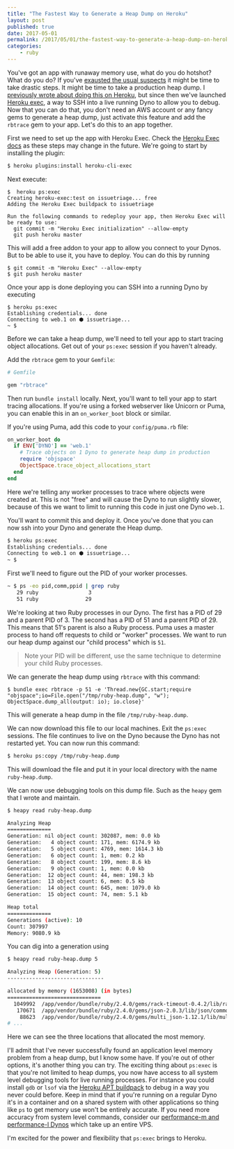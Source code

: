 ```yaml
---
title: "The Fastest Way to Generate a Heap Dump on Heroku"
layout: post
published: true
date: 2017-05-01
permalink: /2017/05/01/the-fastest-way-to-generate-a-heap-dump-on-heroku/
categories:
    - ruby
---
```


You've got an app with runaway memory use, what do you do hotshot? What do you do? If you've [exausted the usual suspects](https://devcenter.heroku.com/articles/ruby-memory-use) it might be time to take drastic steps. It might be time to take a production heap dump. I [previously wrote about doing this on Heroku](https://blog.codeship.com/the-definitive-guide-to-ruby-heap-dumps-part-ii/), but since then we've launched [Heroku exec](https://devcenter.heroku.com/articles/heroku-exec), a way to SSH into a live running Dyno to allow you to debug. Now that you can do that, you don't need an AWS account or any fancy gems to generate a heap dump, just activate this feature and add the `rbtrace` gem to your app. Let's do this to an app together.

First we need to set up the app with Heroku Exec. Check the [Heroku Exec docs](https://devcenter.heroku.com/articles/heroku-exec) as these steps may change in the future. We're going to start by installing the plugin:

```sh
$ heroku plugins:install heroku-cli-exec
```

Next execute:

```
$  heroku ps:exec
Creating heroku-exec:test on issuetriage... free
Adding the Heroku Exec buildpack to issuetriage

Run the following commands to redeploy your app, then Heroku Exec will be ready to use:
  git commit -m "Heroku Exec initialization" --allow-empty
  git push heroku master
```

This will add a free addon to your app to allow you connect to your Dynos. But to be able to use it, you have to deploy. You can do this by running

```
$ git commit -m "Heroku Exec" --allow-empty
$ git push heroku master
```

Once your app is done deploying you can SSH into a running Dyno by executing

```
$ heroku ps:exec
Establishing credentials... done
Connecting to web.1 on ⬢ issuetriage...
~ $
```

Before we can take a heap dump, we'll need to tell your app to start tracing object allocations. Get out of your `ps:exec` session if you haven't already.

Add the `rbtrace` gem to your `Gemfile`:

```ruby
# Gemfile

gem "rbtrace"
```

Then run `bundle install` locally. Next, you'll want to tell your app to start tracing allocations. If you're using a forked webserver like Unicorn or Puma, you can enable this in an `on_worker_boot` block or similar.

If you're using Puma, add this code to your `config/puma.rb` file:

```ruby
on_worker_boot do
  if ENV['DYNO'] == 'web.1'
    # Trace objects on 1 Dyno to generate heap dump in production
    require 'objspace'
    ObjectSpace.trace_object_allocations_start
  end
end
```

Here we're telling any worker processes to trace where objects were created at. This is not "free" and will cause the Dyno to run slightly slower, because of this we want to limit to running this code in just one Dyno `web.1`.

You'll want to commit this and deploy it. Once you've done that you can now ssh into your Dyno and generate the Heap dump.

```sh
$ heroku ps:exec
Establishing credentials... done
Connecting to web.1 on ⬢ issuetriage...
~ $
```

First we'll need to figure out the PID of your worker processes.

```sh
~ $ ps -eo pid,comm,ppid | grep ruby
   29 ruby                3
   51 ruby               29
```

We're looking at two Ruby processes in our Dyno. The first has a PID of 29 and a parent PID of 3. The second has a PID of 51 and a parent PID of 29. This means that 51's parent is also a Ruby process. Puma uses a master process to hand off requests to child or "worker" processes. We want to run our heap dump against our "child process" which is `51`.
> Note your PID will be different, use the same technique to determine your child Ruby processes.


We can generate the heap dump using `rbtrace` with this command:

```
$ bundle exec rbtrace -p 51 -e 'Thread.new{GC.start;require "objspace";io=File.open("/tmp/ruby-heap.dump", "w"); ObjectSpace.dump_all(output: io); io.close}'
```

This will generate a heap dump in the file `/tmp/ruby-heap.dump`.

We can now download this file to our local machines. Exit the `ps:exec` sessions. The file continues to live on the Dyno because the Dyno has not restarted yet. You can now run this command:

```sh
$ heroku ps:copy /tmp/ruby-heap.dump
```

This will download the file and put it in your local directory with the name `ruby-heap.dump`.

We can now use debugging tools on this dump file. Such as the `heapy` gem that I wrote and maintain.

```sh
$ heapy read ruby-heap.dump

Analyzing Heap
==============
Generation: nil object count: 302087, mem: 0.0 kb
Generation:   4 object count: 171, mem: 6174.9 kb
Generation:   5 object count: 4769, mem: 1614.3 kb
Generation:   6 object count: 1, mem: 0.2 kb
Generation:   8 object count: 199, mem: 8.6 kb
Generation:   9 object count: 1, mem: 0.0 kb
Generation:  12 object count: 44, mem: 198.3 kb
Generation:  13 object count: 6, mem: 0.5 kb
Generation:  14 object count: 645, mem: 1079.0 kb
Generation:  15 object count: 74, mem: 5.1 kb

Heap total
==============
Generations (active): 10
Count: 307997
Memory: 9080.9 kb
```

You can dig into a generation using

```sh
$ heapy read ruby-heap.dump 5

Analyzing Heap (Generation: 5)
-------------------------------

allocated by memory (1653008) (in bytes)
==============================
  1049992  /app/vendor/bundle/ruby/2.4.0/gems/rack-timeout-0.4.2/lib/rack/timeout/support/scheduler.rb:67
   170671  /app/vendor/bundle/ruby/2.4.0/gems/json-2.0.3/lib/json/common.rb:224
    88623  /app/vendor/bundle/ruby/2.4.0/gems/multi_json-1.12.1/lib/multi_json/adapters/oj.rb:15
# ...
```

Here we can see the three locations that allocated the most memory.

I'll admit that I've never successfully found an application level memory problem from a heap dump, but I know some have. If you're out of other options, it's another thing you can try. The exciting thing about `ps:exec` is that you're not limited to heap dumps, you now have access to all system level debugging tools for live running processes. For instance you could install `gdb` or `lsof` via the [Heroku APT buildpack](https://elements.heroku.com/buildpacks/heroku/heroku-buildpack-apt) to debug in a way you never could before. Keep in mind that if you're running on a regular Dyno it's in a container and on a shared system with other applications so thing like `ps` to get memory use won't be entirely accurate. If you need more accuracy from system level commands, consider our [performance-m and performance-l Dynos](https://devcenter.heroku.com/articles/dyno-types) which take up an entire VPS.

I'm excited for the power and flexibility that `ps:exec` brings to Heroku.
